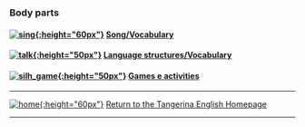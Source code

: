 ### Body parts 

#### [![sing](https://1blockatatime.github.io/English/images/sing.png){:height="60px"}](https://tangerina-pt.github.io/English/Body_Parts_B_song) [Song/Vocabulary](https://tangerina-pt.github.io/English/Body_Parts_B_song)
#### [![talk](https://1blockatatime.github.io/English/images/talk.png){:height="50px"}](https://tangerina-pt.github.io/English/Body_Parts_B_ls) [Language structures/Vocabulary](https://tangerina-pt.github.io/English/Body_Parts_B_ls)
#### [![silh_game](https://1blockatatime.github.io/English/images/silh_game.jpg){:height="50px"}](https://tangerina-pt.github.io/English/Body_Parts_B_g) [Games e activities](https://tangerina-pt.github.io/English/Body_Parts_B_g)

***
[![home](https://1blockatatime.github.io/English/images/home.png){:height="60px"}](https://tangerina-pt.github.io/English) [Return to the Tangerina English Homepage](https://tangerina-pt.github.io/English)  

***
